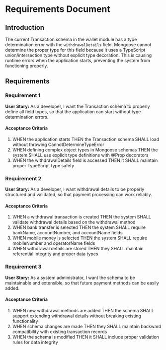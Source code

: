 # Requirements Document

## Introduction

The current Transaction schema in the wallet module has a type determination error with the `withdrawalDetails` field. Mongoose cannot determine the proper type for this field because it uses a TypeScript union/intersection type without explicit type decoration. This is causing runtime errors when the application starts, preventing the system from functioning properly.

## Requirements

### Requirement 1

**User Story:** As a developer, I want the Transaction schema to properly define all field types, so that the application can start without type determination errors.

#### Acceptance Criteria

1. WHEN the application starts THEN the Transaction schema SHALL load without throwing CannotDetermineTypeError
2. WHEN defining complex object types in Mongoose schemas THEN the system SHALL use explicit type definitions with @Prop decorators
3. WHEN the withdrawalDetails field is accessed THEN it SHALL maintain proper TypeScript type safety

### Requirement 2

**User Story:** As a developer, I want withdrawal details to be properly structured and validated, so that payment processing can work reliably.

#### Acceptance Criteria

1. WHEN a withdrawal transaction is created THEN the system SHALL validate withdrawal details based on the withdrawal method
2. WHEN bank transfer is selected THEN the system SHALL require bankName, accountNumber, and accountName fields
3. WHEN mobile money is selected THEN the system SHALL require mobileNumber and operatorName fields
4. WHEN withdrawal details are stored THEN they SHALL maintain referential integrity and proper data types

### Requirement 3

**User Story:** As a system administrator, I want the schema to be maintainable and extensible, so that future payment methods can be easily added.

#### Acceptance Criteria

1. WHEN new withdrawal methods are added THEN the schema SHALL support extending withdrawal details without breaking existing functionality
2. WHEN schema changes are made THEN they SHALL maintain backward compatibility with existing transaction records
3. WHEN the schema is modified THEN it SHALL include proper validation rules for data integrity